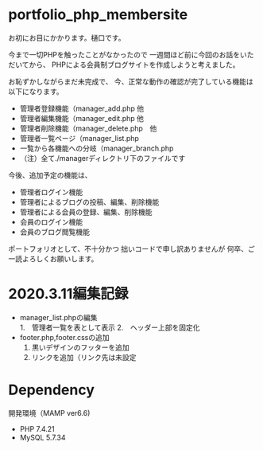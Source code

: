 # portfolio_php_membersite
お初にお目にかかります。樋口です。

今まで一切PHPを触ったことがなかったので
一週間ほど前に今回のお話をいただいてから、
PHPによる会員制ブログサイトを作成しようと考えました。

お恥ずかしながらまだ未完成で、
今、正常な動作の確認が完了している機能は以下になります。

* 管理者登録機能（manager_add.php 他
* 管理者編集機能（manager_edit.php 他
* 管理者削除機能（manager_delete.php　他
* 管理者一覧ページ（manager_list.php
* 一覧から各機能への分岐（manager_branch.php
* （注）全て./managerディレクトリ下のファイルです


今後、追加予定の機能は、
* 管理者ログイン機能
* 管理者によるブログの投稿、編集、削除機能
* 管理者による会員の登録、編集、削除機能
* 会員のログイン機能
* 会員のブログ閲覧機能

ポートフォリオとして、不十分かつ
拙いコードで申し訳ありませんが
何卒、ご一読よろしくお願いします。

# 2020.3.11編集記録　　
* manager_list.phpの編集  
  1.　管理者一覧を表として表示
  2.　ヘッダー上部を固定化
  　　
* footer.php,footer.cssの追加　　
  1. 黒いデザインのフッターを追加　　
  2. リンクを追加（リンク先は未設定　　



# Dependency
開発環境（MAMP ver6.6)
* PHP 7.4.21
* MySQL 5.7.34
